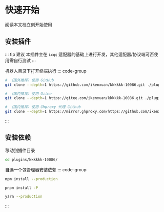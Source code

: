 # 快速开始

阅读本文档立刻开始使用
## 安装插件
::: tip 建议
本插件主在 `icqq` 适配器的基础上进行开发，其他适配器/协议端可否使用需自行测试
:::

机器人目录下打开终端执行
::: code-group
```sh [GitHub]
# （国外推荐）使用 GitHub
git clone --depth=1 https://github.com/ikenxuan/kkkkkk-10086.git ./plugins/kkkkkk-10086/
```
```sh [Gitee]
# （国内推荐）使用 Gitee
git clone --depth=1 https://gitee.com/ikenxuan/kkkkkk-10086.git ./plugins/kkkkkk-10086/
```
```sh [Ghproxy]
# （国内推荐）使用 Ghproxy 代理 Github
git clone --depth=1 https://mirror.ghproxy.com/https://github.com/ikenxuan/kkkkkk-10086.git ./plugins/kkkkkk-10086/
```
:::

## 安装依赖

移动到插件目录
```sh
cd plugins/kkkkkk-10086/
```
自选一个包管理器安装依赖
::: code-group
```sh [npm]
npm install --production
```
```sh [pnpm]
pnpm install -P
```
```sh [yarn]
yarn --production
```
:::

